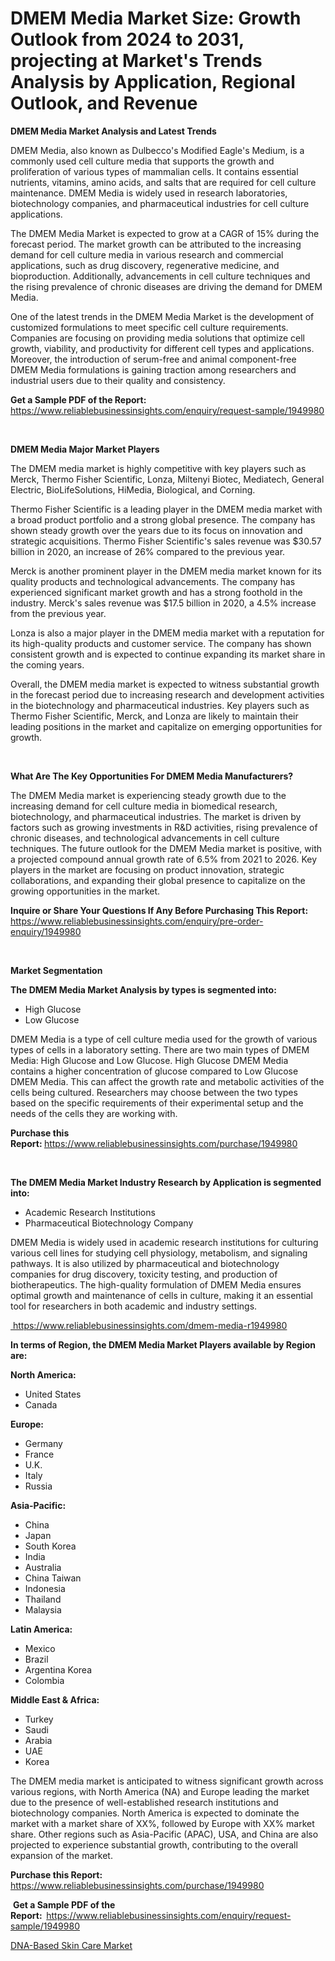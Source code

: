 <p><h1>DMEM Media Market Size: Growth Outlook from 2024 to 2031, projecting at Market's Trends Analysis by Application, Regional Outlook, and Revenue</h1></p><p><strong>DMEM Media Market Analysis and Latest Trends</strong></p>
<p><p>DMEM Media, also known as Dulbecco's Modified Eagle's Medium, is a commonly used cell culture media that supports the growth and proliferation of various types of mammalian cells. It contains essential nutrients, vitamins, amino acids, and salts that are required for cell culture maintenance. DMEM Media is widely used in research laboratories, biotechnology companies, and pharmaceutical industries for cell culture applications.</p><p>The DMEM Media Market is expected to grow at a CAGR of 15% during the forecast period. The market growth can be attributed to the increasing demand for cell culture media in various research and commercial applications, such as drug discovery, regenerative medicine, and bioproduction. Additionally, advancements in cell culture techniques and the rising prevalence of chronic diseases are driving the demand for DMEM Media.</p><p>One of the latest trends in the DMEM Media Market is the development of customized formulations to meet specific cell culture requirements. Companies are focusing on providing media solutions that optimize cell growth, viability, and productivity for different cell types and applications. Moreover, the introduction of serum-free and animal component-free DMEM Media formulations is gaining traction among researchers and industrial users due to their quality and consistency.</p></p>
<p><strong>Get a Sample PDF of the Report:&nbsp;</strong> <a href="https://www.reliablebusinessinsights.com/enquiry/request-sample/1949980">https://www.reliablebusinessinsights.com/enquiry/request-sample/1949980</a></p>
<p>&nbsp;</p>
<p><strong>DMEM Media Major Market Players</strong></p>
<p><p>The DMEM media market is highly competitive with key players such as Merck, Thermo Fisher Scientific, Lonza, Miltenyi Biotec, Mediatech, General Electric, BioLifeSolutions, HiMedia, Biological, and Corning.</p><p>Thermo Fisher Scientific is a leading player in the DMEM media market with a broad product portfolio and a strong global presence. The company has shown steady growth over the years due to its focus on innovation and strategic acquisitions. Thermo Fisher Scientific's sales revenue was $30.57 billion in 2020, an increase of 26% compared to the previous year.</p><p>Merck is another prominent player in the DMEM media market known for its quality products and technological advancements. The company has experienced significant market growth and has a strong foothold in the industry. Merck's sales revenue was $17.5 billion in 2020, a 4.5% increase from the previous year.</p><p>Lonza is also a major player in the DMEM media market with a reputation for its high-quality products and customer service. The company has shown consistent growth and is expected to continue expanding its market share in the coming years.</p><p>Overall, the DMEM media market is expected to witness substantial growth in the forecast period due to increasing research and development activities in the biotechnology and pharmaceutical industries. Key players such as Thermo Fisher Scientific, Merck, and Lonza are likely to maintain their leading positions in the market and capitalize on emerging opportunities for growth.</p></p>
<p>&nbsp;</p>
<p><strong>What Are The Key Opportunities For DMEM Media Manufacturers?</strong></p>
<p><p>The DMEM Media market is experiencing steady growth due to the increasing demand for cell culture media in biomedical research, biotechnology, and pharmaceutical industries. The market is driven by factors such as growing investments in R&D activities, rising prevalence of chronic diseases, and technological advancements in cell culture techniques. The future outlook for the DMEM Media market is positive, with a projected compound annual growth rate of 6.5% from 2021 to 2026. Key players in the market are focusing on product innovation, strategic collaborations, and expanding their global presence to capitalize on the growing opportunities in the market.</p></p>
<p><strong>Inquire or Share Your Questions If Any Before Purchasing This Report:</strong> <a href="https://www.reliablebusinessinsights.com/enquiry/pre-order-enquiry/1949980">https://www.reliablebusinessinsights.com/enquiry/pre-order-enquiry/1949980</a></p>
<p>&nbsp;</p>
<p><strong>Market Segmentation</strong></p>
<p><strong>The DMEM Media Market Analysis by types is segmented into:</strong></p>
<p><ul><li>High Glucose</li><li>Low Glucose</li></ul></p>
<p><p>DMEM Media is a type of cell culture media used for the growth of various types of cells in a laboratory setting. There are two main types of DMEM Media: High Glucose and Low Glucose. High Glucose DMEM Media contains a higher concentration of glucose compared to Low Glucose DMEM Media. This can affect the growth rate and metabolic activities of the cells being cultured. Researchers may choose between the two types based on the specific requirements of their experimental setup and the needs of the cells they are working with.</p></p>
<p><strong>Purchase this Report:&nbsp;</strong><a href="https://www.reliablebusinessinsights.com/purchase/1949980">https://www.reliablebusinessinsights.com/purchase/1949980</a></p>
<p>&nbsp;</p>
<p><strong>The DMEM Media Market Industry Research by Application is segmented into:</strong></p>
<p><ul><li>Academic Research Institutions</li><li>Pharmaceutical Biotechnology Company</li></ul></p>
<p><p>DMEM Media is widely used in academic research institutions for culturing various cell lines for studying cell physiology, metabolism, and signaling pathways. It is also utilized by pharmaceutical and biotechnology companies for drug discovery, toxicity testing, and production of biotherapeutics. The high-quality formulation of DMEM Media ensures optimal growth and maintenance of cells in culture, making it an essential tool for researchers in both academic and industry settings.</p></p>
<p><a href="https://www.reliablebusinessinsights.com/dmem-media-r1949980">&nbsp;https://www.reliablebusinessinsights.com/dmem-media-r1949980</a></p>
<p><strong>In terms of Region, the DMEM Media Market Players available by Region are:</strong></p>
<p>
    <p> <strong> North America: </strong>
        <ul>
            <li>United States</li>
            <li>Canada</li>
        </ul>
        </p> 
    <p> <strong> Europe: </strong>
        <ul>
            <li>Germany</li>
            <li>France</li>
            <li>U.K.</li>
            <li>Italy</li>
            <li>Russia</li>
        </ul>
        </p> 
    <p> <strong> Asia-Pacific: </strong>
        <ul>
            <li>China</li>
            <li>Japan</li>
            <li>South Korea</li>
            <li>India</li>
            <li>Australia</li>
            <li>China Taiwan</li>
            <li>Indonesia</li>
            <li>Thailand</li>
            <li>Malaysia</li>
        </ul>
        </p> 
    <p> <strong> Latin America: </strong>
        <ul>
            <li>Mexico</li>
            <li>Brazil</li>
            <li>Argentina Korea</li>
            <li>Colombia</li>
        </ul>
        </p> 
    <p> <strong> Middle East & Africa: </strong>
        <ul>
            <li>Turkey</li>
            <li>Saudi</li>
            <li>Arabia</li>
            <li>UAE</li>
            <li>Korea</li>
        </ul>
    </p>
    </p>
<p><p>The DMEM media market is anticipated to witness significant growth across various regions, with North America (NA) and Europe leading the market due to the presence of well-established research institutions and biotechnology companies. North America is expected to dominate the market with a market share of XX%, followed by Europe with XX% market share. Other regions such as Asia-Pacific (APAC), USA, and China are also projected to experience substantial growth, contributing to the overall expansion of the market.</p></p>
<p><strong>Purchase this Report: </strong><a href="https://www.reliablebusinessinsights.com/purchase/1949980">https://www.reliablebusinessinsights.com/purchase/1949980</a></p>
<p>&nbsp;<strong>Get a Sample PDF of the Report:&nbsp;&nbsp;</strong><a href="https://www.reliablebusinessinsights.com/enquiry/request-sample/1949980">https://www.reliablebusinessinsights.com/enquiry/request-sample/1949980</a></p>
<p><strong></strong></p>
<p><p><a href="https://view.publitas.com/reportprime-1/dna-based-skin-care-market-forecast-global-market-trends-and-analysis-from-2024-to-2031-covered-in-183-pages/">DNA-Based Skin Care Market</a></p></p>